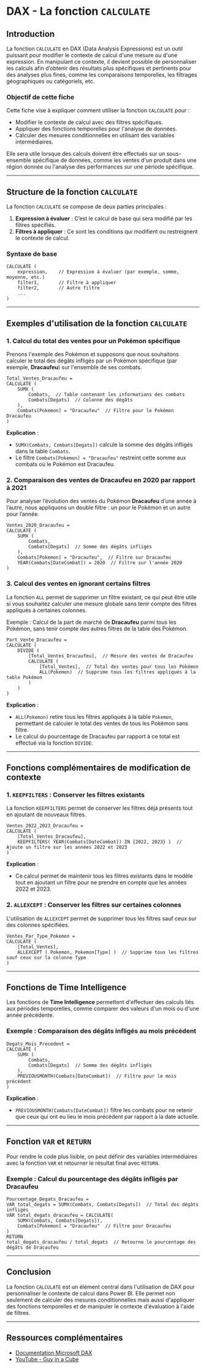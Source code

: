# DAX - La fonction `CALCULATE`

## Introduction

La fonction `CALCULATE` en DAX (Data Analysis Expressions) est un outil puissant pour modifier le contexte de calcul d'une mesure ou d'une expression. En manipulant ce contexte, il devient possible de personnaliser les calculs afin d’obtenir des résultats plus spécifiques et pertinents pour des analyses plus fines, comme les comparaisons temporelles, les filtrages géographiques ou catégoriels, etc.

### Objectif de cette fiche

Cette fiche vise à expliquer comment utiliser la fonction `CALCULATE` pour :

- Modifier le contexte de calcul avec des filtres spécifiques.
- Appliquer des fonctions temporelles pour l'analyse de données.
- Calculer des mesures conditionnelles en utilisant des variables intermédiaires.

Elle sera utile lorsque des calculs doivent être effectués sur un sous-ensemble spécifique de données, comme les ventes d'un produit dans une région donnée ou l'analyse des performances sur une période spécifique.

---

## Structure de la fonction `CALCULATE`

La fonction `CALCULATE` se compose de deux parties principales :

1. **Expression à évaluer** : C’est le calcul de base qui sera modifié par les filtres spécifiés.
2. **Filtres à appliquer** : Ce sont les conditions qui modifient ou restreignent le contexte de calcul.

### Syntaxe de base

```DAX
CALCULATE (
    expression,    // Expression à évaluer (par exemple, somme, moyenne, etc.)
    filter1,       // Filtre à appliquer
    filter2,       // Autre filtre
    ...
)
```

---

## Exemples d'utilisation de la fonction `CALCULATE`

### 1. Calcul du total des ventes pour un Pokémon spécifique

Prenons l'exemple des Pokémon et supposons que nous souhaitons calculer le total des dégâts infligés par un Pokémon spécifique (par exemple, **Dracaufeu**) sur l'ensemble de ses combats.

```DAX
Total_Ventes_Dracaufeu = 
CALCULATE (
    SUMX (
        Combats,  // Table contenant les informations des combats
        Combats[Degats]  // Colonne des dégâts
    ),
    Combats[Pokemon] = "Dracaufeu"  // Filtre pour le Pokémon Dracaufeu
)
```

**Explication** : 
- `SUMX(Combats, Combats[Degats])` calcule la somme des dégâts infligés dans la table `Combats`.
- Le filtre `Combats[Pokemon] = "Dracaufeu"` restreint cette somme aux combats où le Pokémon est Dracaufeu.

### 2. Comparaison des ventes de **Dracaufeu** en 2020 par rapport à 2021

Pour analyser l’évolution des ventes du Pokémon **Dracaufeu** d’une année à l’autre, nous appliquons un double filtre : un pour le Pokémon et un autre pour l’année.

```DAX
Ventes_2020_Dracaufeu = 
CALCULATE (
    SUMX (
        Combats,
        Combats[Degats]  // Somme des dégâts infligés
    ),
    Combats[Pokemon] = "Dracaufeu",  // Filtre sur Dracaufeu
    YEAR(Combats[DateCombat]) = 2020  // Filtre sur l'année 2020
)
```

### 3. Calcul des ventes en ignorant certains filtres

La fonction `ALL` permet de supprimer un filtre existant, ce qui peut être utile si vous souhaitez calculer une mesure globale sans tenir compte des filtres appliqués à certaines colonnes.

Exemple : Calcul de la part de marché de **Dracaufeu** parmi tous les Pokémon, sans tenir compte des autres filtres de la table des Pokémon.

```DAX
Part_Vente_Dracaufeu = 
CALCULATE (
    DIVIDE (
        [Total_Ventes_Dracaufeu],  // Mesure des ventes de Dracaufeu
        CALCULATE (
            [Total_Ventes],  // Total des ventes pour tous les Pokémon
            ALL(Pokemon)  // Supprime tous les filtres appliqués à la table Pokémon
        )
    )
)
```

**Explication** :
- `ALL(Pokemon)` retire tous les filtres appliqués à la table `Pokemon`, permettant de calculer le total des ventes de tous les Pokémon sans filtre.
- Le calcul du pourcentage de Dracaufeu par rapport à ce total est effectué via la fonction `DIVIDE`.

---

## Fonctions complémentaires de modification de contexte

### 1. `KEEPFILTERS` : Conserver les filtres existants

La fonction `KEEPFILTERS` permet de conserver les filtres déjà présents tout en ajoutant de nouveaux filtres.

```DAX
Ventes_2022_2023_Dracaufeu = 
CALCULATE (
    [Total_Ventes_Dracaufeu],
    KEEPFILTERS( YEAR(Combats[DateCombat]) IN {2022, 2023} )  // Ajoute un filtre sur les années 2022 et 2023
)
```

**Explication** : 
- Ce calcul permet de maintenir tous les filtres existants dans le modèle tout en ajoutant un filtre pour ne prendre en compte que les années 2022 et 2023.

### 2. `ALLEXCEPT` : Conserver les filtres sur certaines colonnes

L'utilisation de `ALLEXCEPT` permet de supprimer tous les filtres sauf ceux sur des colonnes spécifiées.

```DAX
Ventes_Par_Type_Pokemon = 
CALCULATE (
    [Total_Ventes],
    ALLEXCEPT ( Pokemon, Pokemon[Type] )  // Supprime tous les filtres sauf ceux sur la colonne Type
)
```

---

## Fonctions de **Time Intelligence**

Les fonctions de **Time Intelligence** permettent d'effectuer des calculs liés aux périodes temporelles, comme comparer des valeurs d'un mois ou d'une année précédente.

### Exemple : Comparaison des dégâts infligés au mois précédent

```DAX
Degats_Mois_Precedent = 
CALCULATE (
    SUMX (
        Combats,
        Combats[Degats]  // Somme des dégâts infligés
    ),
    PREVIOUSMONTH(Combats[DateCombat])  // Filtre pour le mois précédent
)
```

**Explication** : 
- `PREVIOUSMONTH(Combats[DateCombat])` filtre les combats pour ne retenir que ceux qui ont eu lieu le mois précédent par rapport à la date actuelle.

---

## Fonction `VAR` et `RETURN`

Pour rendre le code plus lisible, on peut définir des variables intermédiaires avec la fonction `VAR` et retourner le résultat final avec `RETURN`.

### Exemple : Calcul du pourcentage des dégâts infligés par **Dracaufeu**

```DAX
Pourcentage_Degats_Dracaufeu = 
VAR total_degats = SUMX(Combats, Combats[Degats])  // Total des dégâts infligés
VAR total_degats_dracaufeu = CALCULATE(
    SUMX(Combats, Combats[Degats]),
    Combats[Pokemon] = "Dracaufeu"  // Filtre pour Dracaufeu
)
RETURN 
total_degats_dracaufeu / total_degats  // Retourne le pourcentage des dégâts de Dracaufeu
```

---

## Conclusion

La fonction `CALCULATE` est un élément central dans l'utilisation de DAX pour personnaliser le contexte de calcul dans Power BI. Elle permet non seulement de calculer des mesures conditionnelles mais aussi d'appliquer des fonctions temporelles et de manipuler le contexte d'évaluation à l'aide de filtres.

---

## Ressources complémentaires

- [Documentation Microsoft DAX](https://learn.microsoft.com/en-us/dax/)
- [YouTube - Guy in a Cube](https://www.youtube.com/@GuyInACube)
